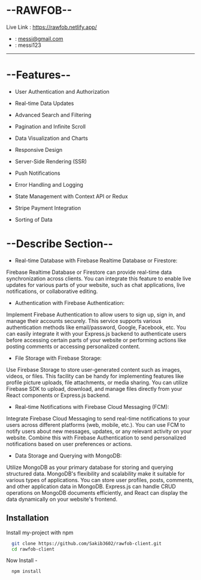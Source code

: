 
# --RAWFOB--

Live Link : https://rawfob.netlify.app/

-   : messi@gmail.com
-  : messi123

------------------------




# --Features--

- User Authentication and Authorization

- Real-time Data Updates

- Advanced Search and Filtering

- Pagination and Infinite Scroll

- Data Visualization and Charts

- Responsive Design

- Server-Side Rendering (SSR)

- Push Notifications

- Error Handling and Logging

- State Management with Context API or Redux

- Stripe Payment Integration

- Sorting of Data

# --Describe Section--

- Real-time Database with Firebase Realtime Database or Firestore:

Firebase Realtime Database or Firestore can provide real-time data synchronization across clients. You can integrate this feature to enable live updates for various parts of your website, such as chat applications, live notifications, or collaborative editing.

- Authentication with Firebase Authentication:

Implement Firebase Authentication to allow users to sign up, sign in, and manage their accounts securely. This service supports various authentication methods like email/password, Google, Facebook, etc. You can easily integrate it with your Express.js backend to authenticate users before accessing certain parts of your website or performing actions like posting comments or accessing personalized content.

- File Storage with Firebase Storage:

Use Firebase Storage to store user-generated content such as images, videos, or files. This facility can be handy for implementing features like profile picture uploads, file attachments, or media sharing. You can utilize Firebase SDK to upload, download, and manage files directly from your React components or Express.js backend.

- Real-time Notifications with Firebase Cloud Messaging (FCM):

Integrate Firebase Cloud Messaging to send real-time notifications to your users across different platforms (web, mobile, etc.). You can use FCM to notify users about new messages, updates, or any relevant activity on your website. Combine this with Firebase Authentication to send personalized notifications based on user preferences or actions.

- Data Storage and Querying with MongoDB:

Utilize MongoDB as your primary database for storing and querying structured data. MongoDB's flexibility and scalability make it suitable for various types of applications. You can store user profiles, posts, comments, and other application data in MongoDB. Express.js can handle CRUD operations on MongoDB documents efficiently, and React can display the data dynamically on your website's frontend.




## Installation

Install my-project with npm

```bash
  git clone https://github.com/Sakib3602/rawfob-client.git
  cd rawfob-client

```
Now Install -
```bash
  npm install


```


